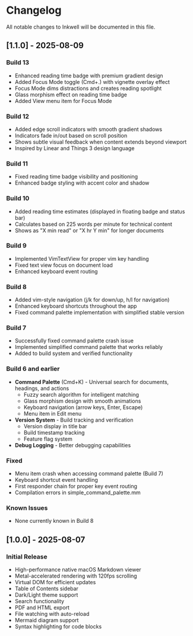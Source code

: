 # Changelog

All notable changes to Inkwell will be documented in this file.

## [1.1.0] - 2025-08-09

### Build 13
- Enhanced reading time badge with premium gradient design
- Added Focus Mode toggle (Cmd+.) with vignette overlay effect
- Focus Mode dims distractions and creates reading spotlight
- Glass morphism effect on reading time badge
- Added View menu item for Focus Mode

### Build 12
- Added edge scroll indicators with smooth gradient shadows
- Indicators fade in/out based on scroll position
- Shows subtle visual feedback when content extends beyond viewport
- Inspired by Linear and Things 3 design language

### Build 11
- Fixed reading time badge visibility and positioning
- Enhanced badge styling with accent color and shadow

### Build 10
- Added reading time estimates (displayed in floating badge and status bar)
- Calculates based on 225 words per minute for technical content
- Shows as "X min read" or "X hr Y min" for longer documents

### Build 9
- Implemented VimTextView for proper vim key handling
- Fixed text view focus on document load
- Enhanced keyboard event routing

### Build 8
- Added vim-style navigation (j/k for down/up, h/l for navigation)
- Enhanced keyboard shortcuts throughout the app
- Fixed command palette implementation with simplified stable version

### Build 7
- Successfully fixed command palette crash issue
- Implemented simplified command palette that works reliably
- Added to build system and verified functionality

### Build 6 and earlier
- **Command Palette** (Cmd+K) - Universal search for documents, headings, and actions
  - Fuzzy search algorithm for intelligent matching
  - Glass morphism design with smooth animations
  - Keyboard navigation (arrow keys, Enter, Escape)
  - Menu item in Edit menu
- **Version System** - Build tracking and verification
  - Version display in title bar
  - Build timestamp tracking
  - Feature flag system
- **Debug Logging** - Better debugging capabilities

### Fixed
- Menu item crash when accessing command palette (Build 7)
- Keyboard shortcut event handling
- First responder chain for proper key event routing
- Compilation errors in simple_command_palette.mm

### Known Issues
- None currently known in Build 8

## [1.0.0] - 2025-08-07

### Initial Release
- High-performance native macOS Markdown viewer
- Metal-accelerated rendering with 120fps scrolling
- Virtual DOM for efficient updates
- Table of Contents sidebar
- Dark/Light theme support
- Search functionality
- PDF and HTML export
- File watching with auto-reload
- Mermaid diagram support
- Syntax highlighting for code blocks